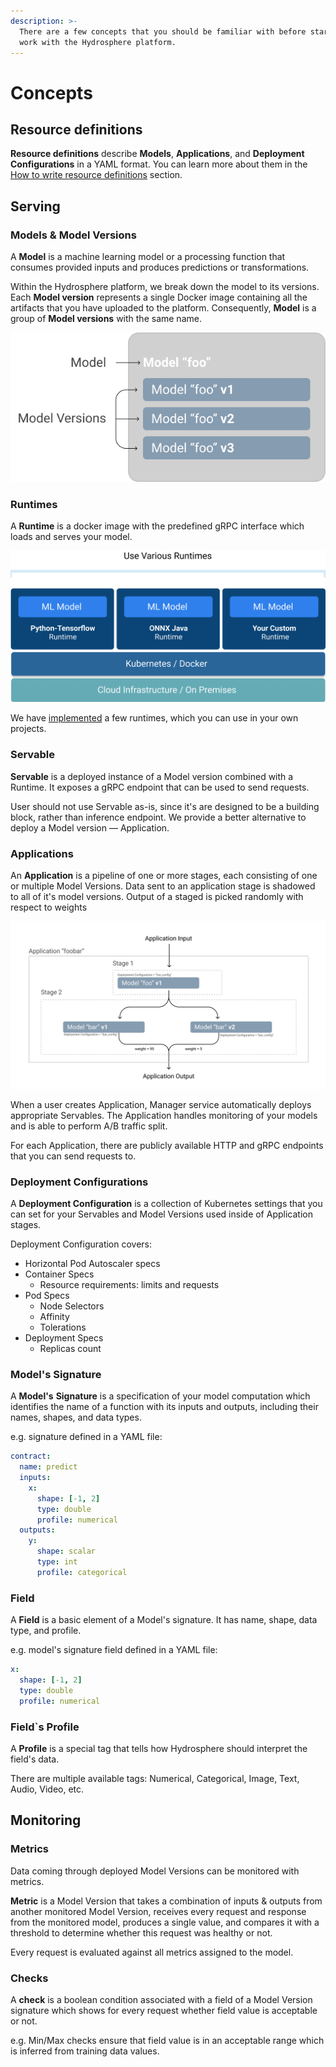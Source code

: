 ```yaml
---
description: >-
  There are a few concepts that you should be familiar with before starting to
  work with the Hydrosphere platform.
---
```


# Concepts

## Resource definitions

**Resource definitions** describe **Models**, **Applications**, and **Deployment Configurations** in a YAML format. You can learn more about them in the [How to write resource definitions](../how-to/write-definitions.md) section.

## Serving

### Models & Model Versions

A **Model** is a machine learning model or a processing function that consumes provided inputs and produces predictions or transformations.

Within the Hydrosphere platform, we break down the model to its versions. Each **Model version** represents a single Docker image containing all the artifacts that you have uploaded to the platform. Consequently, **Model** is a group of **Model versions** with the same name.

![Model vs Model Version Difference](../.gitbook/assets/model-vs-model-version.png)

### Runtimes

A **Runtime** is a docker image with the predefined gRPC interface which loads and serves your model.

![Place of Runtimes in the Architecture](../.gitbook/assets/serving_on_various_runtimes.jpg)

We have [implemented](../reference/runtimes.md) a few runtimes, which you can use in your own projects.

### Servable

**Servable** is a deployed instance of a Model version combined with a Runtime. It exposes a gRPC endpoint that can be used to send requests.

User should not use Servable as-is, since it's are designed to be a building block, rather than inference endpoint. We provide a better alternative to deploy a Model version — Application.

### Applications

An **Application** is a pipeline of one or more stages, each consisting of one or multiple Model Versions. Data sent to an application stage is shadowed to all of it's model versions. Output of a staged is picked randomly with respect to weights

![Example of a multi-staged output with an A/B test on the second stage](../.gitbook/assets/application.png)

When a user creates Application, Manager service automatically deploys appropriate Servables. The Application handles monitoring of your models and is able to perform A/B traffic split.

For each Application, there are publicly available HTTP and gRPC endpoints that you can send requests to.

### Deployment Configurations

A **Deployment Configuration** is a collection of Kubernetes settings that you can set for your Servables and Model Versions used inside of Application stages.

Deployment Configuration covers:

* Horizontal Pod Autoscaler specs
* Container Specs 
  * Resource requirements: limits and requests 
* Pod Specs
  * Node Selectors
  * Affinity
  * Tolerations
* Deployment Specs
  * Replicas count

### Model's Signature

A **Model's** **Signature** is a specification of your model computation which identifies the name of a function with its inputs and outputs, including their names, shapes, and data types.

e.g. signature defined in a YAML file:

```yaml
contract:
  name: predict
  inputs:
    x:
      shape: [-1, 2]
      type: double
      profile: numerical
  outputs:
    y:
      shape: scalar
      type: int
      profile: categorical
```

### Field

A **Field** is a basic element of a Model's signature. It has name, shape, data type, and profile.

e.g. model's signature field defined in a YAML file:

```yaml
x:
  shape: [-1, 2]
  type: double
  profile: numerical
```

### Field\`s Profile

A **Profile** is a special tag that tells how Hydrosphere should interpret the field's data.

There are multiple available tags: Numerical, Categorical, Image, Text, Audio, Video, etc.

## Monitoring

### Metrics

Data coming through deployed Model Versions can be monitored with metrics.

**Metric** is a Model Version that takes a combination of inputs & outputs from another monitored Model Version, receives every request and response from the monitored model, produces a single value, and compares it with a threshold to determine whether this request was healthy or not.

Every request is evaluated against all metrics assigned to the model.

### Checks

A **check** is a boolean condition associated with a field of a Model Version signature which shows for every request whether field value is acceptable or not.

e.g. Min/Max checks ensure that field value is in an acceptable range which is inferred from training data values.

### 


